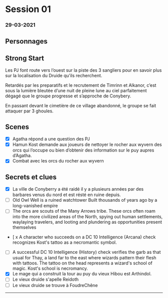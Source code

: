 # Session 01
### 29-03-2021

##

## Personnages

## Strong Start

Les PJ font route vers l’ouest sur la piste des 3 sangliers pour en savoir plus sur la localisation du Druide qu’ils recherchent.

Retardés par les preparatifs et le recrutement de Timrinn et Alkanor, c’est sous la lumière bleutée d’une nuit de pleine lune au ciel parfaitement dégagé que le groupe progresse et s’approche de Conybery.

En passant devant le cimetière de ce village abandonné, le groupe se fait attaquer par 3 ghoules.

## Scenes
* [x] Agatha répond a une question des PJ
* [x] Hamun Kost demande aux joueurs de nettoyer le rocher aux wyvern des orcs qui l’occupe ou bien d’obtenir des information sur le puy aupres d’Agatha.
* [x] Combat avec les orcs du rocher aux wyvern

## Secrets et clues
* [x] La ville de Conyberry a été raidé il y a plusieurs années par des barbares venus du nord et est résté en ruine depuis.
* [ ] Old Owl Well is a ruined watchtower Built thousands of years ago by a long-vanished empire
* [ ] The orcs are scouts of the Many Arrows tribe. These orcs often roam into the more civilized areas of the North, spying out human settlements, waylaying travelers, and looting and plundering as opportunities present themselves

* [ x A character who succeeds on a DC 10 Intelligence (Arcana) check recognizes Kost's tattoo as a necromantic symbol. 
* [ ] A successful DC 10 Intelligence (History) check verifies the garb as that usual for Thay, a land far to the east where wizards pattern their flesh with tattoos. The tattoo on the head represents a wizard's school of magic. Kost's school is necromancy.
* [x] Le mage qui a construit la tour au puy du vieux Hibou est Arthindol.
* [ ] Le vieux druide s'apelle Reidoth
* [ ] Le vieux druide se trouve à FoudreChêne
-------
